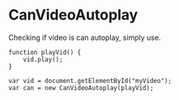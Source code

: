 # CanVideoAutoplay
Checking if video is can autoplay, simply use.


```
function playVid() { 
    vid.play(); 
} 

var vid = document.getElementById("myVideo"); 
var can = new CanVideoAutoplay(playVid);
```


